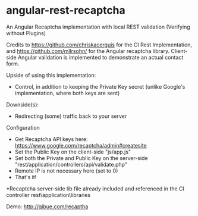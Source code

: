 angular-rest-recaptcha
======================

An Angular Recaptcha implementation with local REST validation (Verifying without Plugins)

Credits to https://github.com/chriskacerguis for the CI Rest Implementation, and https://github.com/mllrsohn/ for the Angular recaptcha library. Client-side Angular validation is implemented to demonstrate an actual contact form.

Upside of using this implementation:
* Control, in addition to keeping the Private Key secret (unlike Google's implementation, where both keys are sent)

Downside(s):
* Redirecting (some) traffic back to your server


Configuration
+ Get Recaptcha API keys here: https://www.google.com/recaptcha/admin#createsite
+ Set the Public Key on the client-side "js/app.js"
+ Set both the Private and Public Key on the server-side "rest/application/controllers/api/validate.php"
+ Remote IP is not necessary here (set to 0)
+ That's it! 

*Recaptcha server-side lib file already included and referenced in the CI controller 
rest\application\libraries

Demo: http://qibue.com/recaptha
